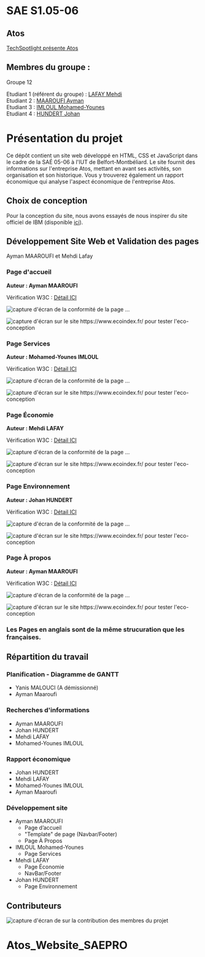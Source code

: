 # SAE S1.05-06   

## Atos    

[TechSpotlight présente Atos](https://lafaymehdi.github.io/SAE-S1.05-06/)

## Membres du groupe :

Groupe 12

Etudiant 1 (référent du groupe) :  [LAFAY Mehdi](mailto:mehdi.lafay@edu.univ-fcomte.fr?subject=SAE_1_05_06)  
Etudiant 2 : [MAAROUFI Ayman](mailto:ayman.maaroufi@edu.univ-fcomte.fr?subject=SAE_1_05_06)   
Etudiant 3 : [IMLOUL Mohamed-Younes](mailto:mohamed-younes.imloul@edu.univ-fcomte.fr?subject=SAE_1_05_06)  
Etudiant 4 : [HUNDERT Johan](mailto:johan.hundert@edu.univ-fcomte.fr?subject=SAE_1_05_06)  


# Présentation du projet

Ce dépôt contient un site web développé en HTML, CSS et JavaScript dans le cadre de la SAÉ 05-06 à l'IUT de Belfort-Montbéliard. Le site fournit des informations sur l'entreprise Atos, mettant en avant ses activités, son organisation et son historique. Vous y trouverez également un rapport économique qui analyse l'aspect économique de l'entreprise Atos.


## Choix de conception  

Pour la conception du site, nous avons essayés de nous inspirer du site officiel de IBM (disponible [ici](https://www.ibm.com/us-en/)).  


## Développement Site Web et Validation des pages

Ayman MAAROUFI et Mehdi Lafay

### Page d'accueil

**Auteur : Ayman MAAROUFI**  

Vérification W3C : [Détail ICI](https://validator.w3.org/nu/?showsource=yes&showoutline=yes&showimagereport=yes&doc=https://lafaymehdi.github.io/SAE-S1.05-06/index.html)


![capture d'écran de la conformité de la page ...](Doc/capture_1_W3C.png)


![capture d'écran sur le site https://www.ecoindex.fr/ pour tester l'eco-conception](Doc/capture_1_ecoconcept.png)


### Page Services

**Auteur : Mohamed-Younes IMLOUL**  

Vérification W3C : [Détail ICI](https://validator.w3.org/nu/?showsource=yes&showoutline=yes&showimagereport=yes&doc=https://lafaymehdi.github.io/SAE-S1.05-06/Pages/PageService.html)


![capture d'écran de la conformité de la page ...](Doc/capture_2_W3C.png)


![capture d'écran sur le site https://www.ecoindex.fr/ pour tester l'eco-conception](Doc/capture_2_ecoconcept.png)

### Page Économie

**Auteur : Mehdi LAFAY** 

Vérification W3C : [Détail ICI](https://validator.w3.org/nu/?showsource=yes&showoutline=yes&showimagereport=yes&doc=https://lafaymehdi.github.io/SAE-S1.05-06/Pages/PageEco.html)


![capture d'écran de la conformité de la page ...](Doc/capture_3_W3C.png)


![capture d'écran sur le site https://www.ecoindex.fr/ pour tester l'eco-conception](Doc/capture_3_ecoconcept.png)

### Page Environnement

**Auteur : Johan HUNDERT** 

Vérification W3C : [Détail ICI](https://validator.w3.org/nu/?showsource=yes&showoutline=yes&showimagereport=yes&doc=https://lafaymehdi.github.io/SAE-S1.05-06/Pages/PageEnv.html)


![capture d'écran de la conformité de la page ...](Doc/capture_4_W3C.png)


![capture d'écran sur le site https://www.ecoindex.fr/ pour tester l'eco-conception](Doc/capture_4_ecoconcept.png)

### Page À propos

**Auteur : Ayman MAAROUFI**  

Vérification W3C : [Détail ICI](https://validator.w3.org/nu/?showsource=yes&showoutline=yes&showimagereport=yes&doc=https://lafaymehdi.github.io/SAE-S1.05-06/Pages/AProp.html)


![capture d'écran de la conformité de la page ...](Doc/capture_5_W3C.png)


![capture d'écran sur le site https://www.ecoindex.fr/ pour tester l'eco-conception](Doc/capture_5_ecoconcept.png)

### Les Pages en anglais sont de la même strucuration que les françaises.

## Répartition du travail

### Planification - Diagramme de GANTT

- Yanis MALOUCI (A démissionné)
- Ayman Maaroufi

### Recherches d'informations

- Ayman MAAROUFI
- Johan HUNDERT
- Mehdi LAFAY
- Mohamed-Younes IMLOUL


### Rapport économique

- Johan HUNDERT
- Mehdi LAFAY
- Mohamed-Younes IMLOUL
- Ayman Maaroufi

### Développement site

- Ayman MAAROUFI
  - Page d’accueil
  - "Template" de page (Navbar/Footer)
  - Page À Propos
- IMLOUL Mohamed-Younes
  - Page Services
- Mehdi LAFAY
  - Page Économie
  - NavBar/Footer
- Johan HUNDERT
  - Page Environnement


## Contributeurs

![capture d'écran de sur la contribution des membres du projet](Doc/livrable2_contributors.png)
# Atos_Website_SAEPRO

